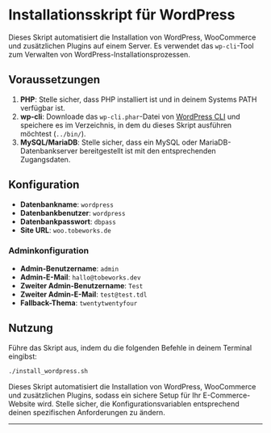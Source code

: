 # Installationsskript für WordPress

Dieses Skript automatisiert die Installation von WordPress, WooCommerce und zusätzlichen Plugins auf einem Server. Es verwendet das `wp-cli`-Tool zum Verwalten von WordPress-Installationsprozessen.

## Voraussetzungen

1. **PHP**: Stelle sicher, dass PHP installiert ist und in deinem Systems PATH verfügbar ist.
2. **wp-cli**: Downloade das `wp-cli.phar`-Datei von [WordPress CLI](https://wp-cli.org/) und speichere es im Verzeichnis, in dem du dieses Skript ausführen möchtest (`../bin/`).
3. **MySQL/MariaDB**: Stelle sicher, dass ein MySQL oder MariaDB-Datenbankserver bereitgestellt ist mit den entsprechenden Zugangsdaten.

## Konfiguration

- **Datenbankname**: `wordpress`
- **Datenbankbenutzer**: `wordpress`
- **Datenbankpasswort**: `dbpass`
- **Site URL**: `woo.tobeworks.de`

### Adminkonfiguration

- **Admin-Benutzername**: `admin`
- **Admin-E-Mail**: `hallo@tobeworks.dev`
- **Zweiter Admin-Benutzername**: `Test`
- **Zweiter Admin-E-Mail**: `test@test.tdl`
- **Fallback-Thema**: `twentytwentyfour`

## Nutzung

Führe das Skript aus, indem du die folgenden Befehle in deinem Terminal eingibst:

```bash
./install_wordpress.sh
```

Dieses Skript automatisiert die Installation von WordPress, WooCommerce und zusätzlichen Plugins, sodass ein sichere Setup für Ihr E-Commerce-Website wird. Stelle sicher, die Konfigurationsvariablen entsprechend deinen spezifischen Anforderungen zu ändern.

---

